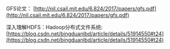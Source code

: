 


GFS论文： [http://nil.csail.mit.edu/6.824/2017/papers/gfs.pdf](http://nil.csail.mit.edu/6.824/2017/papers/gfs.pdf)


深入理解HDFS：Hadoop分布式文件系统: [https://blog.csdn.net/bingduanlbd/article/details/51914550#t24](https://blog.csdn.net/bingduanlbd/article/details/51914550#t24)
